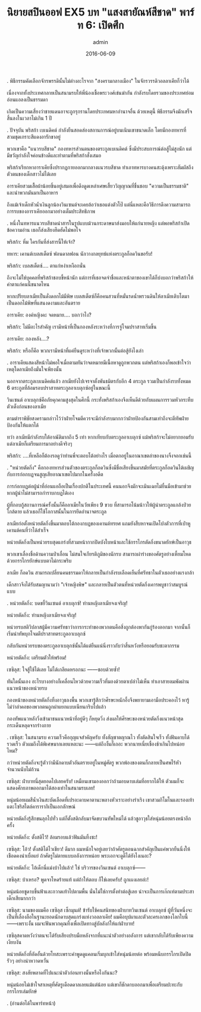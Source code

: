 ﻿---
title: 'นิยายสปินออฟ EX5 บท "แสงสายัณห์สีชาด" พาร์ท 6: เปิดศึก'
description: 'นิยายสปินออฟ EX5 บท "แสงสายัณห์สีชาด" พาร์ท 6: เปิดศึก'
date: 2016-06-09
image: "@assets/blog/EX5-9.webp"
imageAlt: re zero EX5 แปลไทย
categories: [ex5]
author: admin
tags: [rezeroex5]
hideToc: true
---
.
พิธีกรรมคัดเลือกจักรพรรดินั้นไม่ต่างอะไรจาก "สงครามกลางเมือง" ในจักรวรรดิวอลลาเคียก็ว่าได้

เนื่องจากทั้งประเทศกลายเป็นสนามรบให้พี่น้องเชื้อพระวงศ์เข่นฆ่ากัน กำลังรบโดยรวมของประเทศย่อมอ่อนแอลงเป็นธรรมดา

เกิดเป็นความเสี่ยงว่าชายแดนอาจะถูกรุกรานโดยประเทศมหาอำนาจอื่น ด้วยเหตุนี้ พิธีกรรมจึงมักเสร็จสิ้นลงในเวลาไม่เกิน 1 ปี

.
ปัจจุบัน พริสก้า เบเนดิคต์ กำลังยืนสอดส่องสถานการณ์อยู่บนเนินเขาขนาดเล็ก โดยมีกองทหารที่สวมชุดเกราะสีแดงอารักขาอยู่

พวกเขาคือ "แนวรบสีชาด" กองทหารส่วนตนของตระกูลเบเนดิคต์ ซึ่งมีประสบการณ์ต่อสู้ไม่สูงนัก แต่มีขวัญกำลังใจค่อนข้างดีและทำตามที่พริสก้าสั่งเสมอ

พริสก้าเรียกหาอาราเคียซึ่งปรากฏกายออกมากลางแนวรบสีชาด ทำเอาทหารบางคนสะดุ้งเพราะสัมผัสถึงตัวตนของเด็กสาวไม่ได้เลย

อาราเคียสวมเสื้อผ้าน้อยชิ้นอยู่เสมอเพื่อดึงดูดเหล่าเศษเสี้ยววิญญาณที่ชื่นชอบ "ความเป็นธรรมชาติ" และนำพวกมันมาเป็นอาหาร

ถึงแม้เจ้าเด็กหัวน้ำเงินลูกน้องวินเซนต์จะเคยล้อว่าเธอแต่งตัวโป๊ แต่นี่แหละคือวิธีการดึงความสามารถการรบของอาราเคียออกมาอย่างเต็มประสิทธิภาพ

.
หนึ่งในทหารแนวรบสีชาดนำสารในรูปแบบม้วนกระดาษมาส่งมอบให้แก่นายหญิง แต่พอพริสก้าเปิดข้อความอ่าน เธอก็ส่งเสียงฮึดฮัดไม่พอใจ

พริสก้า: หึ่ม ใครกันที่ส่งสารนี้ให้เจ้า?

ทหาร: เคานต์เบลสเต็ตซ์ ฟอนดาลฟอน นักวางกลยุทธ์แห่งตระกูลก็อดวินขอรับ!

พริสก้า: เบลสเต็ตซ์.... ตาแก่หงำเหงือกนั่น

ถึงจะไม่ใช่บุคคลที่พริสก้าชอบขี้หน้านัก แต่การที่เธอจดจำชื่อและหน้าตาของเขาได้ก็บ่งบอกว่าพริสก้าให้ค่าตาแก่คนนี้ขนาดไหน

หากเปรียบลาเมียเป็นดั่งดอกไม้มีพิษ เบลสเต็ตซ์ก็คือคนสวนที่หมั่นรดน้ำพรวนดินให้ลาเมียเติบโตมาเป็นดอกไม้พิษที่แสนงดงามและอันตราย

อาราเคีย: องค์หญิงคะ จดหมาย.... บอกว่าไง?

พริสก้า: ไม่มีอะไรสำคัญ เรามีหน้าที่เป็นกองหลังระหว่างที่การจู่โจมปราสาทเริ่มขึ้น

อาราเคีย: กองหลัง....?

พริสก้า: หรือก็คือ พวกเรามีหน้าที่แค่ยืนดูระหว่างที่เจ้าพวกนั้นต่อสู้ยังไงเล่า

.
อาราเคียแสดงสีหน้าไม่พอใจเมื่อตามทันว่าจดหมายมีเนื้อหาดูถูกพวกตน แต่พริสก้าเองก็พอเข้าใจว่าเหตุใดลาเมียถึงมั่นใจเพียงนั้น

นอกจากตระกูลเบเนดิคต์แล้ว ลาเมียยังไปเจรจาตั้งพันธมิตรกับอีก 4 ตระกูล รวมเป็นกำลังรบทั้งหมด 6 ตระกูลที่ล้อมรอบปราสาทตระกูลอาเบลุกซ์อยู่ในขณะนี้

วินเซนต์ อาเบลุกซ์คือภัยคุกคามสูงสุดในศึกนี้ กระทั่งพริสก้าเองจึงเห็นดีด้วยกับแผนการรวมหัวกระทืบตัวเต็งก่อนของลาเมีย

ตามตำราพิชัยสงครามกล่าวไว้ว่าฝ่ายโจมตีควรจะมีกำลังรบมากกว่าฝ่ายป้องกันสามเท่าถึงจะตีทัพฝ่ายป้องกันให้แตกได้

ทว่า ลาเมียมีกำลังรบใต้อาณัติมากถึง 5 เท่า หากเทียบกับตระกูลอาเบลุกซ์ แม้พริสก้าจะไม่อยากยอมรับ แต่ลาเมียก็เตรียมการมาอย่างดีจริงๆ

พริสก้า: ....ที่เหลือก็ต้องรอดูว่าท่านพี่จะตอบโต้อย่างไร เมื่อตกอยู่ในอาณาเขตล่าของนางจิ้งจอกเช่นนี้

.
"หน่วยตัดกิ่ง" คือกองทหารส่วนตัวของตระกูลก็อดวินซึ่งมีชื่อเสียงขึ้นมาสมัยที่ตระกูลก็อดวินได้เผชิญกับการก่อกบฏจนสูญเสียอาณาเขตไปมากในครั้งอดีต

การก่อกบฏต่อผู้นำที่อ่อนแอถือเป็นเรื่องปกติในประเทศนี้ คนนอกจึงมักจะเมินเฉยไม่ยื่นมือเข้ามาช่วยหากผู้นำไม่สามารถกำราบกบฏได้เอง

ผู้ที่กอบกู้สถานการณ์ครั้งนั้นก็คือลาเมียในวัยเพียง 9 ขวบ ที่สามารถโน้มน้าวให้ผู้นำตระกูลแกล้งป่วยใกล้ตาย แล้วเธอก็ใช้โอกาสนั้นในการยึดอำนาจตระกูล

ลาเมียก่อตั้งหน่วยตัดกิ่งขึ้นมาตอบโต้กองกบฏของเคานต์ทรยศ แถมยังสืบหาจนเปิดโปงตัวการที่เป่าหูเคานต์คนที่ว่าได้สำเร็จ

หน่วยตัดกิ่งเป็นหน่วยรบสุดแกร่งที่สวมหน้ากากปิดบังใบหน้าและใช้กรรไกรตัดกิ่งขนาดยักษ์เป็นอาวุธ

พวกเขาเลื่องชื่อด้านความป่าเถื่อน ไม่สนใจเกียรติภูมิของนักรบ สามารถผ่าร่างของศัตรูอย่างเหี้ยมโหดด้วยกรรไกรยักษ์แบบตาไม่กระพริบ

ลาเมีย ก็อดวิน สามารถเปลี่ยนคนธรรมดาให้กลายเป็นกำลังรบเลือดเย็นที่ศรัทธาในตัวเธออย่างแรงกล้า

เด็กสาวจึงได้รับสมญานามว่า "เจ้าหญิงพิษ" และกลายเป็นตัวตนที่หน่วยตัดกิ่งเคารพบูชาว่าสมบูรณ์แบบ

.
หน่วยตัดกิ่ง: บดขยี้วินเซนต์ อาเบลุกซ์! ท่านหญิงลาเมียจงเจริญ!

หน่วยตัดกิ่ง: ท่านหญิงลาเมียจงเจริญ!

หน่วยรบสติวิปลาสผู้มีความศรัทธาว่าการกระทำของพวกตนคือสิ่งถูกต้องพากันกู่ร้องออกมา จากนั้นก็เริ่มนำทัพบุกโจมตีปราสาทตระกูลอาเบลุกซ์

กลับกันหน่วยรบของตระกูลอาเบลุกซ์นั้นได้แต่ยืนแน่นิ่งราวกับว่าสิ้นหวังหรือยอมรับชะตากรรม

หน่วยตัดกิ่ง: เตรียมตัวให้พร้อม!

เซซิลุส: ใจสู้ใช้ได้เลย ไม่ได้เกลียดหรอกนะ ――ชอบด้วยซ้ำ!

ทันใดนั้นเอง อะไรบางอย่างก็เคลื่อนไหวด้วยความเร็วที่มองด้วยตาเปล่าไม่เห็น ทำเอาสายลมพัดผ่านแนวหน้าของหน่วยรบ

กองหน้าของหน่วยตัดกิ่งทิ้งอาวุธลงพื้น พวกเขารู้สึกว่าศีรษะหนักอึ้งจึงพยายามเอามือประคองไว้ หารู้ไม่ว่าลำคอของพวกตนถูกผ่าแยกแบบเนียนกริบไปแล้ว

กองทัพแนวหลังวิ่งเข้ามาชนแนวหน้าที่อยู่ดีๆ ก็หยุดวิ่ง ส่งผลให้ศีรษะของหน่วยตัดกิ่งแนวหน้าสุดกระเด็นหลุดจากร่างกาย

.
เซซิลุส: ในสนามรบ ความเร็วคือกุญแจสำคัญครับ ทั้งสัญชาตญาณไว ทั้งตัดสินใจเร็ว ทั้งฟันดาบได้รวดเร็ว ตัวผมถึงได้พิเศษมากเลยแหละนะ ――แต่ถึงงั้นก็เถอะ พวกนายเนี่ยเชื่องช้าเกินไปหน่อยไหม?

กว่าหน่วยตัดกิ่งจะรู้ตัวว่ามีนักดาบตัวอันตรายอยู่ในหมู่ศัตรู พวกพ้องของตนก็กลายเป็นศพไร้หัวจำนวนนับไม่ถ้วน

เซซิลุส: ฝ่าบาทนี่สุดยอดไปเลยครับ! เหมือนเขามองออกว่าถ้ามอบดาบเล่มที่อยากได้ให้ ตัวผมก็จะแสดงศักยภาพออกมาได้สองเท่าในสนามรบเลย!

หนุ่มน้อยผมสีน้ำเงินสะบัดเลือดที่เปรอะดาบคาตานะพลางหัวเราะอย่างร่าเริง เขาสวมกิโมโนและรองเท้าแตะโซริสไตล์คารารากิเป็นเอกลักษณ์

หน่วยตัดกิ่งรู้สึกขนลุกไปทั่ว แต่ก็ตั้งสติกลับมาจัดขบวนทัพใหม่ได้ แล้วชูอาวุธใส่หนุ่มน้อยตรงหน้าอีกครั้ง

หน่วยตัดกิ่ง: ตั้งสติไว้! ล้อมรอบแล้วฟันมันทิ้งซะ!

เซซิลุส: โอ้ว! ตั้งสติได้ไวเชียว! ดีมาก ผมหนักใจอยู่เลยว่าถ้าศัตรูตอนฉากสำคัญเป็นแค่พวกยืนนิ่งให้เชือดคงน่าเบื่อแย่ ถ้าศัตรูไม่ตายแบบอลังการหน่อย พระเอกจะดูดีได้ยังไงเนอะ?

หน่วยตัดกิ่ง: ไอ้เด็กนี่แม่งบ้าไปแล้ว! ใช่ บริวารของวินเซนต์ อาเบลุกซ์――

เซซิลุส: บ้าเหรอ? พูดจาโหดร้ายแท้ แต่ถ้าให้ตอบ ก็ใช่เลยครับ! ถูกเผงเลยล่ะ!

หนุ่มน้อยชูดาบขึ้นฟ้าและกวาดเท้าไปตามพื้น นั่นไม่ใช่การตั้งท่าต่อสู้เลย น่าจะเป็นการเก๊กเท่ตามประสาเด็กเสียมากกว่า

เซซิลุส: นามของผมคือ เซซิลุส เซ็กมุนต์! ข้ารับใช้คนสนิทของฝ่าบาทวินเซนต์ อาเบลุกซ์ ผู้ที่วันหนึ่งจะเป็นที่เลื่องลือในฐานะยอดนักดาบสุดแกร่งแห่งวอลลาเคีย! ผมคือบุปผาและตัวละครเอกของโลกใบนี้ ――เพราะงั้น ผมจะฟันพวกคุณทิ้งเพื่อเปิดทางสู่บัลลังก์ให้แก่ฝ่าบาท!

เซซิลุสคาดหวังว่าตนจะได้รับเสียงปรบมือหลังจากที่แนะนำตัวอย่างอลังการ แต่เขากลับได้รับเพียงความเงียบงัน

หน่วยตัดกิ่งที่อัดอั้นด้วยโทสะเพราะคำพูดดูแคลนเริ่มบุกเข้าใส่หนุ่มน้อยต่อ พร้อมหนีบกรรไกรเปิดปิดรัวๆ อย่างน่าหวาดหวั่น

เซซิลุส: สงสัยพลาดที่ไปแนะนำตัวก่อนทางนั้นหรือไงกันนะ?

หนุ่มน้อยไม่เข้าใจสาเหตุที่ศัตรูเดือดดาลเลยแม้แต่น้อย แต่เขาก็ชักดาบออกมาเพื่อเตรียมปะทะกับกรรไกรเล่มยักษ์

.
(อ่านต่อได้ในพาร์ทหน้า)


